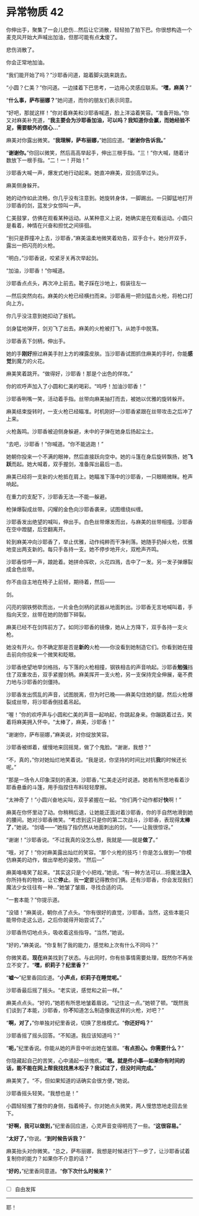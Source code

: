 # 异常物质 42

你伸出手，聚集了一会儿悲伤...然后让它消散，轻轻拍了拍下巴。你很想构造一个麦克风开始大声喊出加油，但那可能有点**太**傻了。

悲伤消散了。

你会正常地加油。

“我们能开始了吗？”沙耶香问道，踮着脚尖跳来跳去。

“小圆？仁美？”你问道。一边揉着下巴思考，一边用心灵感应联系。“**嘿，麻美？**”

“**什么事，萨布丽娜？**”她问道，而你的朋友们表示同意。

“好吧，那就这样！”你对着麻美和沙耶香喊道，脸上洋溢着笑容。“准备开始。”你又对麻美补充道，“**我主要会为沙耶香加油，可以吗？我知道你会赢，而她经验不足，需要额外的信心...**”

麻美对你露出微笑。“**我理解，萨布丽娜，**”她回应道。“**谢谢你告诉我。**”

“**谢谢你。**”你回以微笑，然后高高举起手，伸出三根手指。“三！”你大喊，随着计数放下一根手指。“二！一！开始！”

沙耶香大喊一声，爆发式地行动起来。她直冲麻美，双剑高举过头。

麻美侧身躲开。

她的动作如此流畅，你几乎没有注意到。她旋转身体，一脚踢出。一只脚猛地打开沙耶香的剑，蓝发少女惊叫一声。

仁美鼓掌，仿佛在观看某种运动。从某种意义上说，她确实是在观看运动。小圆只是看着，神情在兴奋和担忧之间徘徊。

“别只是莽撞冲上去，沙耶香，”麻美温柔地微笑着劝告，双手合十。她分开双手，露出一把闪亮的火枪。

“明白，”沙耶香说，咬紧牙关再次举起剑。

“加油，沙耶香！”你喊道。

沙耶香点点头，再次冲上前去。靴子踩在沙地上，假装往左—

—然后突然向右。麻美的火枪已经横扫而来。沙耶香用一把剑猛击火枪，将枪口打向上方。

你几乎没注意到她扣动了扳机。

剑身猛地弹开，剑刃飞了出去。麻美的火枪被打飞，从她手中脱落。

沙耶香丢下剑柄，伸出手。

她的手**刚好**擦过麻美手肘上方的裸露皮肤。当沙耶香试图抓住麻美的手时，你能**感觉**到魔力的火花。

麻美笑着跳开。“做得好，沙耶香！那是个出色的佯攻。”

你的欢呼声加入了小圆和仁美的喝彩。“呜呼！加油沙耶香！”

沙耶香咧嘴一笑，活动着手指。丝带向麻美抽打而去，被她以优雅的旋转躲开。

麻美结束旋转时，一支火枪已经瞄准。时机刚好—沙耶香紧跟在丝带攻击之后冲了上来。

火枪轰鸣。沙耶香被迫侧身躲避，未中的子弹在她身后扬起尘土。

“去吧，沙耶香！”你喊道。“你不能逃跑！”

她朝你投来一个不满的眼神，然后直接跃向空中。她的斗篷在身后旋转飘扬，她**飞跃**而起。她大喊着，双手握剑，准备挥出最后一击。

麻美已经将一支新的火枪抵在肩上。她瞄准下落中的沙耶香，一只眼睛微眯。枪声响起。

在重力的支配下，沙耶香无法—不能—躲避。

枪弹爆裂成丝带。闪耀的金色向沙耶香袭来，试图缠绕纠缠。

沙耶香发出绝望的喊叫，伸出手。白色丝带爆发而出，与麻美的丝带相撞。沙耶香在空中蹬腿，后空翻离开。

轮到麻美冲向沙耶香了，举止优雅，动作纯粹而干净利落。她随手扔掉火枪，优雅地变出两支新的。每只手各持一支。她不停步地开火，双枪声齐鸣。

沙耶香惊呼一声，踉跄着。她拼命挥砍，火花四溅，击中了一发。另一发子弹爆裂成金色丝带。

你不由自主地在椅子上前倾，期待着，然后——

剑。

闪亮的钢铁劈砍而出，一片金色剑柄的武器从地面刺出。沙耶香无言地喊叫着，手指向天空，丝带在她的防御下碎裂。

麻美已经不在剑阵前方了。如同沙耶香的镜像，她从上方降下，双手各持一支火枪。

她没有开火。你不确定那是否是**新的**火枪——你没看到她制造它们。你看到她在撞击前向你投来一个微笑和眨眼。

沙耶香绝望地举剑格挡，与下落的火枪相撞，钢铁相击的声音响起。沙耶香**勉强**挡住了双重攻击，双手紧握剑柄。麻美挥开一支火枪，另一支保持完全伸展，毫不费力地与沙耶香的剑僵持。

沙耶香发出慌乱的声音，试图脱离，但为时已晚——麻美勾住她的腿，然后火枪爆裂成丝带，将沙耶香倒挂着吊起。

“喔！”你的欢呼声与小圆和仁美的声音一起响起，你跳起身来。你蹦跳着过去，笑着将麻美拥入怀中。“太棒了，麻美，沙耶香！”

“谢谢你，萨布丽娜，”麻美说，对你绽放笑容。

沙耶香被绑着，缓慢地来回摇晃，做了个鬼脸。“谢谢，我想？”

“不，真的，”你对她灿烂地笑着说。“我是说，你坚持的时间比对抗**我**的时候还长呢。”

“那是一场令人印象深刻的表演，沙耶香，”仁美走近时说道。她若有所思地看着沙耶香悬垂的斗篷，用手指捏住布料轻轻摩擦。

“太神奇了！”小圆兴奋地尖叫，双手紧握在一起。“你们两个动作都好**快**啊！”

麻美在你怀里动了动。你稍稍后退，让她能正面对着沙耶香，你的手自然地滑到她的腰间。她对沙耶香微笑。“考虑到这只是你的第二次战斗，沙耶香，表现得**太棒了**，”她说。“剑墙——”她指了指仍然从地面刺出的剑，“——让我很惊讶。”

“谢谢！”沙耶香说。“不过我真的没怎么想，我就是——就是**做了**。”

“哦，对了！”你对麻美露出灿烂的笑容。“那个火枪的技巧！你是怎么做到—”你模仿麻美的动作，做出举枪的姿势。“然后—”

麻美咯咯笑了起来。“其实这只是个小把戏，”她说。“有一种方法可以...将魔法**注入**你所持有的物体，让它**停止**。我**一定**要记得教你们俩。还有沙耶香，你会发现我们魔法少女往往有一种...”她皱了皱眉，寻找合适的词。

“一套本能？”你提示道。

“没错！”麻美说，朝你点了点头。“你有很好的直觉，沙耶香。当然，这些本能只能带你走这么远，之后你就得开始尝试了。”

沙耶香热切地点头，吸收着这些指导。“当然，”她说。

“好的，”麻美说。“你复制了我的能力，感觉和上次有什么不同吗？”

你微笑着。**现在**麻美找到了状态。与此同时，你有些事情需要处理，既然你不再坐立不安了。“**嘿，织莉子？纪里香？**”

“**嘘～**”纪里香回应道。“**小声点，织莉子在睡觉呢。**”

沙耶香最后摇了摇头。“老实说，感觉和之前一样。”

麻美点点头。“好的，”她若有所思地皱着眉说。“记住这一点。”她顿了顿。“既然我们谈到了本能，沙耶香，你**不**知道怎么制造像我这样的火枪，对吧？”

“**啊，对了，**”你单独对纪里香说，切换了思维模式。“**你还好吗？**”

沙耶香摇了摇头回答。“不知道。我应该知道吗？”

“**呃，**”纪里香说。你能从她的声音中听出她在皱眉。“**有点担心。你需要什么？**”

你隐藏起自己的苦笑，心中涌起一丝愧疚。“**嗯。就是件小事—如果你有时间的话，能不能在网上帮我找找黑木松子？我试过了，但没时间完成。**”

麻美笑了。“不，但如果知道的话确实会很方便，”她说。

沙耶香摇头轻笑。“我想也是！”

小圆轻轻推了推你的身侧，指着椅子。你对她点头微笑，两人慢悠悠地走回去坐下。

“**好啊，我可以做到，**”纪里香回应道，心灵声音变得明亮了一些。“**这很容易。**”

“**太好了，**”你说。“**到时候告诉我？**”

麻美抬头对你微笑。“总之，萨布丽娜，我想是时候进行下一步了，让沙耶香试着复制你的能力？如果你不介意的话？”

“**好的，**”纪里香同意道。“**你下次什么时候来？**”

---

- [ ] 自由发挥

---

耶！
